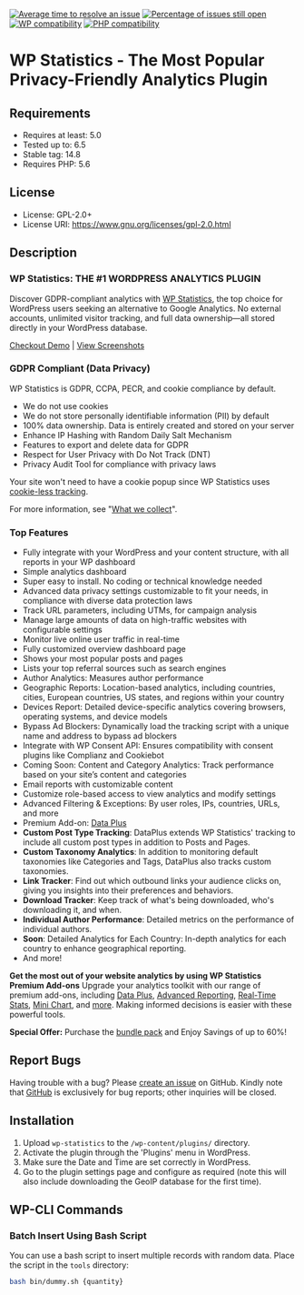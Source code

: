 [![Average time to resolve an issue](https://isitmaintained.com/badge/resolution/wp-statistics/wp-statistics.svg)](http://isitmaintained.com/project/wp-statistics/wp-statistics "Average time to resolve an issue")
[![Percentage of issues still open](https://isitmaintained.com/badge/open/wp-statistics/wp-statistics.svg)](http://isitmaintained.com/project/wp-statistics/wp-statistics "Percentage of issues still open")
[![WP compatibility](https://plugintests.com/plugins/wporg/wp-statistics/wp-badge.svg)](https://plugintests.com/plugins/wporg/wp-statistics/latest)
[![PHP compatibility](https://plugintests.com/plugins/wporg/wp-statistics/php-badge.svg)](https://plugintests.com/plugins/wporg/wp-statistics/latest)

# WP Statistics - The Most Popular Privacy-Friendly Analytics Plugin

## Requirements
- Requires at least: 5.0
- Tested up to: 6.5
- Stable tag: 14.8
- Requires PHP: 5.6

## License
- License: GPL-2.0+
- License URI: https://www.gnu.org/licenses/gpl-2.0.html

## Description
### WP Statistics: THE #1 WORDPRESS ANALYTICS PLUGIN
Discover GDPR-compliant analytics with [WP Statistics](https://wp-statistics.com/?utm_source=wporg&utm_medium=link&utm_campaign=website), the top choice for WordPress users seeking an alternative to Google Analytics. No external accounts, unlimited visitor tracking, and full data ownership—all stored directly in your WordPress database.

[Checkout Demo](https://wp-statistics.com/demo) | [View Screenshots](https://wordpress.org/plugins/wp-statistics#screenshots)

### GDPR Compliant (Data Privacy)
WP Statistics is GDPR, CCPA, PECR, and cookie compliance by default.

- We do not use cookies
- We do not store personally identifiable information (PII) by default
- 100% data ownership. Data is entirely created and stored on your server
- Enhance IP Hashing with Random Daily Salt Mechanism
- Features to export and delete data for GDPR
- Respect for User Privacy with Do Not Track (DNT)
- Privacy Audit Tool for compliance with privacy laws

Your site won't need to have a cookie popup since WP Statistics uses [cookie-less tracking](https://wp-statistics.com/resources/counting-unique-visitors-without-cookies/?utm_source=wporg&utm_medium=link&utm_campaign=doc).

For more information, see "[What we collect](https://wp-statistics.com/resources/what-we-collect/?utm_source=wporg&utm_medium=link&utm_campaign=doc)".

### Top Features
- Fully integrate with your WordPress and your content structure, with all reports in your WP dashboard
- Simple analytics dashboard
- Super easy to install. No coding or technical knowledge needed
- Advanced data privacy settings customizable to fit your needs, in compliance with diverse data protection laws
- Track URL parameters, including UTMs, for campaign analysis
- Manage large amounts of data on high-traffic websites with configurable settings
- Monitor live online user traffic in real-time
- Fully customized overview dashboard page
- Shows your most popular posts and pages
- Lists your top referral sources such as search engines
- Author Analytics: Measures author performance
- Geographic Reports: Location-based analytics, including countries, cities, European countries, US states, and regions within your country
- Devices Report: Detailed device-specific analytics covering browsers, operating systems, and device models
- Bypass Ad Blockers: Dynamically load the tracking script with a unique name and address to bypass ad blockers
- Integrate with WP Consent API: Ensures compatibility with consent plugins like Complianz and Cookiebot
- Coming Soon: Content and Category Analytics: Track performance based on your site’s content and categories
- Email reports with customizable content
- Customize role-based access to view analytics and modify settings
- Advanced Filtering & Exceptions: By user roles, IPs, countries, URLs, and more
- Premium Add-on: [Data Plus](https://wp-statistics.com/product/wp-statistics-data-plus?utm_source=wporg&utm_medium=link&utm_campaign=dp)
 - **Custom Post Type Tracking**: DataPlus extends WP Statistics' tracking to include all custom post types in addition to Posts and Pages.
 - **Custom Taxonomy Analytics**: In addition to monitoring default taxonomies like Categories and Tags, DataPlus also tracks custom taxonomies.
 - **Link Tracker**: Find out which outbound links your audience clicks on, giving you insights into their preferences and behaviors.
 - **Download Tracker**: Keep track of what's being downloaded, who's downloading it, and when.
 - **Individual Author Performance**: Detailed metrics on the performance of individual authors.
 - **Soon**: Detailed Analytics for Each Country: In-depth analytics for each country to enhance geographical reporting.
 - And more!

**Get the most out of your website analytics by using WP Statistics Premium Add-ons**
Upgrade your analytics toolkit with our range of premium add-ons, including [Data Plus](https://wp-statistics.com/product/wp-statistics-data-plus?utm_source=wporg&utm_medium=link&utm_campaign=dp), [Advanced Reporting](https://wp-statistics.com/product/wp-statistics-advanced-reporting/?utm_source=wporg&utm_medium=link&utm_campaign=adv-report), [Real-Time Stats](https://wp-statistics.com/product/wp-statistics-realtime-stats/?utm_source=wporg&utm_medium=link&utm_campaign=real-time), [Mini Chart](https://wp-statistics.com/product/wp-statistics-mini-chart/?utm_source=wporg&utm_medium=link&utm_campaign=mini-chart), and [more](https://wp-statistics.com/add-ons/?utm_source=wporg&utm_medium=link&utm_campaign=add-ons). Making informed decisions is easier with these powerful tools.

**Special Offer:** Purchase the [bundle pack](https://wp-statistics.com/product/add-ons-bundle/?utm_source=wporg&utm_medium=link&utm_campaign=bundle) and Enjoy Savings of up to 60%!

## Report Bugs
Having trouble with a bug? Please [create an issue](https://github.com/wp-statistics/wp-statistics/issues/new) on GitHub. Kindly note that [GitHub](https://github.com/wp-statistics/wp-statistics) is exclusively for bug reports; other inquiries will be closed.

## Installation
1. Upload `wp-statistics` to the `/wp-content/plugins/` directory.
2. Activate the plugin through the 'Plugins' menu in WordPress.
3. Make sure the Date and Time are set correctly in WordPress.
4. Go to the plugin settings page and configure as required (note this will also include downloading the GeoIP database for the first time).

## WP-CLI Commands

### Batch Insert Using Bash Script

You can use a bash script to insert multiple records with random data. Place the script in the `tools` directory:

```sh
bash bin/dummy.sh {quantity}
```
